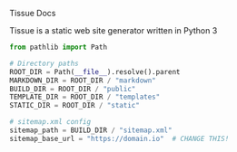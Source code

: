 Tissue Docs

Tissue is a static web site generator written in Python 3

```python
from pathlib import Path

# Directory paths
ROOT_DIR = Path(__file__).resolve().parent
MARKDOWN_DIR = ROOT_DIR / "markdown"
BUILD_DIR = ROOT_DIR / "public"
TEMPLATE_DIR = ROOT_DIR / "templates"
STATIC_DIR = ROOT_DIR / "static"

# sitemap.xml config
sitemap_path = BUILD_DIR / "sitemap.xml"
sitemap_base_url = "https://domain.io"  # CHANGE THIS!
```
